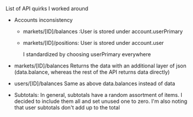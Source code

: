 List of API quirks I worked around

* Accounts inconsistency

  * markets/[ID]/balances :User is stored under account.userPrimary
  * markets/[ID]/positions: User is stored under account.user

    I standardized by choosing userPrimary everywhere
* markets/[ID]/balances
  Returns the data with an additional layer of json
  (data.balance, whereas the rest of the API returns data directly)
* users/[ID]/balances
  Same as above
  data.balances instead of data
* Subtotals:
  In general, subtotals have a random assortment of items. I decided to include them all
  and set unused one to zero.
  I'm also noting that user subtotals don't add up to the total
